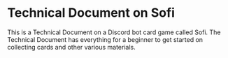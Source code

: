 # Technical Document on Sofi

This is a Technical Document on a Discord bot card game called Sofi. The Technical Document has everything for a beginner to get started on collecting cards and other various materials.
